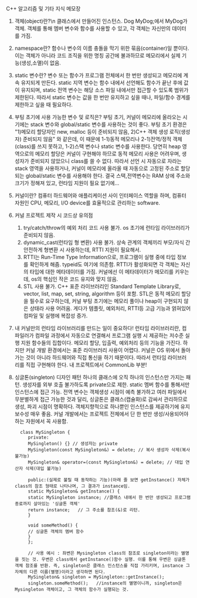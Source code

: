 C++ 알고리즘 및 기타 지식 메모장

1. 객체(object)란?\n
   클래스에서 만들어진 인스턴스. Dog MyDog;에서 MyDog가 객체. 객체를 통해 멤버 변수와 함수를 사용할 수 있고, 각 객체는 자신만의 데이터를 가짐.

2. namespace란?
   함수나 변수의 이름 충돌을 막기 위한 묶음(container)일 뿐이다. 이는 객체가 아니라 코드 조직을 위한 명칭 공간에 불과하므로 메모리에서 실제 기능(생성,소멸)이 없음.
   
3. static 변수란?
   변수 또는 함수가 프로그램 전체에서 한 번만 생성되고 메모리에 계속 유지되게 만든다.
   static 지역 변수는 함수 내에서 선언해도 함수가 끝난 후에 값이 유지되며,
   static 전역 변수는 해당 소스 파일 내에서만 접근할 수 있도록 범위가 제한된다.
   따라서 static 변수는 값을 한 번만 유지하고 싶을 때나, 파일/함수 경계를 제한하고 싶을 때 필요하다.

4. 부팅 초기에 사용 가능한 변수 및 로직은?
   부팅 초기, 커널이 메모리에 올라오는 시기에는 stack 변수와 global/static 변수를 사용하는 것이 좋다.
   부팅 초기 환경은 "1)메모리 할당자인 new, malloc 등이 준비되지 않음, 2)C++ 객체 생성 로직(생성자) 준비되지 않음" 와 같은데,
   이 때문에 1-1)동적 메모리나 2-1)전역/정적 객체(class)를 쓰지 못하고, 1-2)스택 변수나 static 변수를 사용한다.
   당연히 heap 영역으로의 메모리 할당은 커널이 구현해야 하므로 동적 메모리 사용은 어려우며, 생성자가 준비되지 않았으니 class를 쓸 수 없다.
   따라서 선언 시 자동으로 자라는 stack 영역을 사용하거나, 커널이 메모리에 올라올 때 자동으로 고정된 주소로 할당되는 global/static 변수를 사용해야 한다.
   결국 스택,전역변수는 RAM 상에 주소와 크기가 정해져 있고, 런타임 지원이 필요 없기에...
   
5. 커널이란?
   컴퓨터 하드웨어와 애플리케이션 사이 인터페이스 역할을 하며, 컴퓨터 자원인 CPU, 메모리, I/O device를 효율적으로 관리하는 software.

6. 커널 프로젝트 제작 시 코드상 유의점
   1) try/catch/throw의 예외 처리 코드 사용 불가. os 초기에 런타임 라이브러리가 준비되지 않음.
   2) dynamic_cast(런타임 형 변환) 사용 불가. 상속 관계의 객체끼리 부모/자식 간 안전하게 형변환 시 사용하는데, RTTI 지원이 필요해서.
   3) RTTI는 Run-Time Type Information으로, 프로그램이 실행 중에 타입 정보를 확인하게 해줌. typeid도 여기에 의존함. RTTI가 활성화되면
      각 객체는 자신의 타입에 대한 메타데이터를 가짐. 커널에선 이 메타데이터가 메모리를 키우는데, os의 핵심인 작은 코드 유지와 맞지 않음.
   4) STL 사용 불가. C++ 표준 라이브러리인 Standard Template Library로, vector, list, map, set, string, algorithm 등이 포함.
      STL은 동적 메모리 할당을 필수로 요구하는데, 커널 부팅 초기에는 메모리 풀이나 heap이 구현되지 않은 상태라 사용 어려움. 게다가
      템플릿, 예외처리, RTTI등 고급 기능과 얽혀있어 컴파일 및 실행에 복잡성 증가. 

7. 내 커널만의 런타임 라이브러리를 만드는 일이 중요하다!
   런타임 라이브러리란, 컴파일러가 컴파일 과정에서 자동으로 연결해서 프로그램 실행 시 제공하는 저수준 실행 지원 함수들의 집합이다.
   메모리 할당, 입출력, 예외처리 등의 기능을 가진다. 하지만 커널 개발 환경에서는 표준 라이브러리 사용이 어렵다. 커널은 OS 위에서 돌아가는 것이 아니라 하드웨어와 직접 통신을 하기 때문이다.
   따라서 런타임 라이브러리를 직접 구현해야 한다. 내 프로젝트에서 CommonLib 부분!
   
8. 싱글톤(singleton) 디자인 패턴
   하나의 클래스에 오직 하나의 인스턴스만 가지는 패턴. 생성자를 외부 호출 불가하도록 private으로 제한.
   static 멤버 함수를 통해서만 인스턴스에 접근 가능.
   전역 변수는 객체생성 시점이 예측 불가하고 여러 파일에서 무분별하게 접근 가능한 것과 달리, 싱글톤은 클래스(캡슐화)로 감싸서 관리하므로 생성, 파괴 시점이 명확하다. 객체지향적으로 하나뿐인 인스턴스를 제공하기에 유지보수성 매우 좋음. 커널 개발에서는 프로젝트 전체에서 단 한 번만 생성/사용되어야 하는 자원에서 꼭 사용함.
   
         class MySingleton {
            private:
            MySingleton() {} // 생성자는 private
            MySingleton(const MySingleton&) = delete; // 복사 생성자 삭제(복사 불가능)
            MySingleton& operator=(const MySingleton&) = delete; // 대입 연산자 삭제(대입 불가능)
            
            public:(실제로 불릴 때 동작하는 기능)(아래 줄 보면 getInstance() 자체가 class의 참조 형태로 나타나며, 그 결과가 instance임.
            static MySingleton& getInstance() {
            static MySingleton instance; //클래스 내에서 한 번만 생성되고 프로그램 종료까지 살아있는 '싱글톤 객체'
            return instance;   // 그 주소를 참조(&)로 리턴.
            }
            
            void someMethod() {
            // 싱글톤 객체의 멤버 함수
            }
            };
            
            // 사용 예시 : 좌변은 Mysingleton class의 참조로 singleton이라는 별명을 짓는 것. 우변은 class에서 getInstance()함수 실행. 이를 통해 우변은 싱글톤 객체 참조를 반환. 즉, singleton은 클래스 인스턴스를 직접 가리키며, instance 그 자체의 다른 이름(별명)이라고 생각하면 된다.
            MySingleton& singleton = MySingleton::getInstance();
            singleton.someMethod();   //instance의 별명이니까, singleton은 Mysingleton 객체이고, 그 객체의 함수가 실행되는 것.

